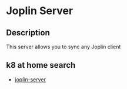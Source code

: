 # Joplin Server

## Description

This server allows you to sync any Joplin client

## k8 at home search

- [joplin-server](https://nanne.dev/k8s-at-home-search/#/joplin-server)
